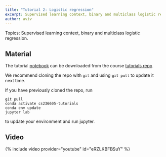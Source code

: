 ```yaml
---
title: "Tutorial 2: Logistic regression"
excerpt: Supervised learning context, binary and multiclass logistic regression
author: aviv
---
```


Topics: Supervised learning context, binary and multiclass logistic regression.

## Material

The tutorial
[notebook](https://github.com/vistalab-technion/cs236605-tutorials/blob/master/tutorial2/tutorial2-Logistic_Regression.ipynb)
can be downloaded from the course [tutorials repo](https://github.com/vistalab-technion/cs236605-tutorials).

We recommend cloning the repo with `git` and using `git pull` to update it next
time.

If you have previously cloned the repo, run
```shell
git pull
conda activate cs236605-tutorials
conda env update
jupyter lab
```
to update your environment and run jupyter.

## Video

{% include video provider="youtube" id="eRZLKBFBSuY" %}

